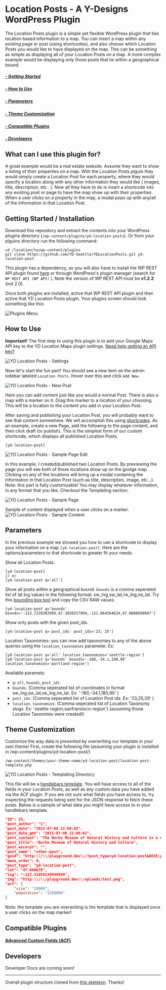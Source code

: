 # Location Posts - A Y-Designs WordPress Plugin

The Location Posts plugin is a simple yet flexible WordPress plugin that ties location based information to a map. You can insert a map within any existing page or post (using shortcodes), and also choose which Location Posts you would like to have displayed on the map. This can be something as simple as displaying all of your Location Posts on a map. A more complex example would be displaying only those posts that lie within a geographical bound.

##### [- Getting Started](#user-content-getting-started--installation)
##### [- How to Use](#user-content-how-to-use)
##### [- Parameters](#user-content-parameters)
##### [- Theme Customization](#user-content-theme-customization)
##### [- Compatible Plugins](#user-content-compatible-plugins)
##### [- Developers](#user-content-developers)



## What can I use this plugin for?

A great example would be a real estate website. Assume they want to show a listing of their properties on a map. With the Location Posts plguin they would simply create a Location Post for each property, where they would specify a location along with any other information they would like ( images, title, description, etc.. ). Now all they have to do is insert a shortcode into any existing post or page to have the map show up with their properties. When a user clicks on a property in the map, a modal pops up with any/all of the information in that Location Post.

## Getting Started / Installation

Download this repository and extract the contents into your WordPress plugins directory (`/wp-content/plugins/yd-location-posts`). Or from your plguins directory run the following command:
```
cd /location/to/wp-content/plugins
git clone https://github.com/YD-Seattle/YDLocationPosts.git yd-location-post
```
This plugin has a dependency, so you will also have to install the WP REST API plugin found [here](https://github.com/WP-API/WP-API/tree/1.2.2) or through WordPress's plugin manager (search for `WP REST API (WP API)` ). Note the version of WP REST API must be **v1.2.2** (not 2.0).

Once both plugins are installed, active that WP REST API plugin and then active that YD Location Posts plugin. Your plugins screen should look something like this:

![Plugins Menu](./images/yd-location-post-plugins.png)

## How to Use

**Important!** The first step to using this plugin is to add your Google Maps API key to the YD Location Maps plugin settings. [Need help getting an API key?](https://developers.google.com/maps/documentation/javascript/tutorial#api_key)

![YD Location Posts - Settings](./images/yd-location-posts-settings.png)

Now let's start the fun part! You should see a new item on the admin sidebar labeled `Location Posts`. Hover over this and click `Add New`.

![YD Location Posts - New Post](./images/yd-location-posts-new-post.png)

Here you can add content just like you would a normal Post. There is also a map with a marker on it. Drag this marker to a location of your choosing. This will tie a location to the content you add in your Location Post.

After saving and publishing your Location Post, you will probably want to see that content somewhere. We will accomplish this using [shortcodes](https://codex.wordpress.org/Shortcode). As an example, create a new Page, add the following to the page content, and then click draft (or publish). This is the simplest form of our custom shortcode, which displays all published Location Posts.
```
[yd-location-post]
```
![YD Location Posts - Sample Page Edit](./images/yd-location-posts-sample-page-edit.png)

In this example, I created/published two Location Posts. By previewing the page you will see both of those locations show up on the goolge map. Clicking on any of the locations will bring up a modal containing the information in that Location Post (such as title, description, image, etc...). Note: this part is fully customizable! You may display whatever information, in any format that you like. Checkout the Templating section.

![YD Location Posts - Sample Page](./images/yd-location-posts-sample-page.png)


Sample of content displayed when a user clicks on a marker.
![YD Location Posts - Sample Content](./images/yd-location-posts-content.png)

## Parameters

In the previous example we showed you how to use a shortcode to display your information on a map `[yd-location-post]`. Here are the options/parameters to that shortcode to greater fit your needs.

Show all Location Posts.
```
[yd-location-post]
// or
[yd-location-post q='all']
```
Show all posts within a geographical bound. `bounds` is a comma seperated list of lat lng values in the following format: sw_lng,sw_lat,ne_lng,ne_lat. Try this [bounding box tool](http://boundingbox.klokantech.com/) and copy the CSV RAW values. 
```
[yd-location-post q='bounds' bounds='-122.7228302956,47.3838317894,-121.864364624,47.8860850847']
```
Show only posts with the given post_ids.
```
[yd-location-post q='post_ids' post_ids='23, 25']
```

Location Taxonomies: you can now add taxonomies to any of the above queries using the `location_taxonomies` parameter. Ex:
```
[yd-location-post q='all' location_taxonomies='seattle-region']
[yd-location-post q='bounds' bounds='-180,-34.1,180,90' location_taxonomies='portland-region']
```

Available paramets:
- `q`: `all`, `bounds`, `post_ids`
- `bounds`: (Comma seperated list of coordinates in format sw_lng,sw_lat,ne_lng,ne_lat. Ex: '-180,-34.1,180,90' )
- `post_ids`: (Comma seperated list of Location Post ids. Ex: '23,25,29' )
- `location_taxonomies`: (Comma seperated list of Location Taxonomy slugs. Ex: 'seattle-region,sanfransisco-region') (assuming those Location Taxonmies were created!)

## Theme Customization

Customize the way data is presented by overwriting our template in your own theme! First, create the following file (assuming your plugin is installed in /wp-content/plugins/yd-location-post/)
```
/wp-content/themes/your-theme-name/yd-location-post/location-post-template.php
```
![YD Location Posts - Templating Directory](./images/yd-location-post-overwrite-template.png)

This file will be a [handlebars template](http://handlebarsjs.com/). You will have access to all of the fields in your Location Posts, as well as any custom data you have added via the ACF plugin. If you are not sure what fields you have access to, try inspecting the requests being sent for the JSON response to fetch these posts. Below is a sample of what data you might have access to in your handlebars template.
```json
"ID": 25,
"post_author": "1",
"post_date": "2015-07-08 22:06:02",
"post_date_gmt": "2015-07-08 22:06:02",
"post_content": "The Burke Museum of Natural History and Culture is a natural history museum in Seattle, Washington, in the United States. Established in 1899 as the Washington State Museum, it traces its origins to a high school naturalist club formed in 1879...",
"post_title": "Burke Museum of Natural History and Culture",
"post_excerpt": "",
"post_name": "other-post",
"guid": "http:\\/\\/playground.dev\\/?post_type=yd-location-post&#038;p=25",
"menu_order": 0,
"post_type": "yd-location-post",
"lat": "47.660678",
"lng": "-122.31059199999999",
"img": "http:\\/\\/playground.dev\\/uploads/test.png",
"acf": {
	"size": "20000",
	"population": "1250000"
}
```	
Note: the template you are overwriting is the template that is displayed once a user clicks on the map marker!

## Compatible Plugins

#### [Advanced Custom Fields (ACF)](http://www.advancedcustomfields.com/)

## Developers

Developer Docs are coming soon!


***************************************************************************************************


Overall plugin structure cloned from [this skeleton](https://github.com/iandunn/WordPress-Plugin-Skeleton). Thanks!